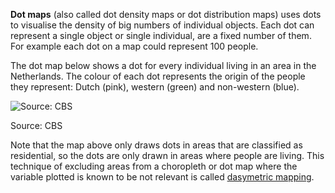**Dot maps** (also called dot density maps or dot distribution maps) uses dots to visualise the density of big numbers of individual objects. Each dot can represent a single object or single individual, are a fixed number of them. For example each dot on a map could represent 100 people.

The dot map below shows a dot for every individual living in an area in the Netherlands. The colour of each dot represents the origin of the people they represent: Dutch (pink), western (green) and non-western (blue).

![Source: CBS](Maps%20e22d0627fc944d47be79a1d1a4f8acef/dotmap.jpeg)

Source: CBS

Note that the map above only draws dots in areas that are classified as residential, so the dots are only drawn in areas where people are living. This technique of excluding areas from a choropleth or dot map where the variable plotted is known to be not relevant is called [dasymetric mapping](https://en.wikipedia.org/wiki/Dasymetric_map).